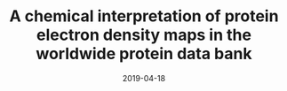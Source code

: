 ---
title: "A chemical interpretation of protein electron density maps in the worldwide protein data bank"
date: '2019-04-18'
authors: "Yao S, Moseley HNB"
reviewers: "Diaz RE, Fraser JS"

peer-review:
- disqus: 24ilwcc
  biorxiv_versioned: 613109v1

article:
- pdf: https://journals.plos.org/plosone/article?id=10.1371/journal.pone.0236894
  pmid: 32785279
---